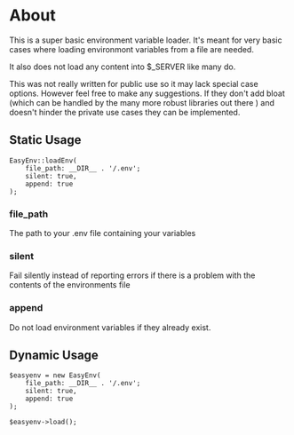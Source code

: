 # About

This is a super basic environment variable loader. It's meant for very basic cases where loading environmont variables from a file are needed.

It also does not load any content into $_SERVER like many do.

This was not really written for public use so it may lack special case options. However feel free to make any suggestions. If they don't add bloat (which can be handled by the many more robust libraries out there ) and doesn't hinder the private use cases they can be implemented.

## Static Usage
    
    EasyEnv::loadEnv(
        file_path: __DIR__ . '/.env';
        silent: true,
        append: true
    );

### file_path

The path to your .env file containing your variables

### silent

Fail silently instead of reporting errors if there is a problem with the contents of the environments file

### append

Do not load environment variables if they already exist.

## Dynamic Usage

    $easyenv = new EasyEnv(
        file_path: __DIR__ . '/.env';
        silent: true,
        append: true
    );
    
    $easyenv->load();